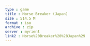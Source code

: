 ```yaml
---
type : game
title : Horse Breaker (Japan)
size : 514.5 M
format : iso
archive : zip
server : myrient
link2 : Horse%20Breaker%20%28Japan%29
---
```

